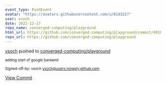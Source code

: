 ```yaml
---
event_type: PushEvent
avatar: "https://avatars.githubusercontent.com/u/814322?"
user: vsoch
date: 2022-12-17
repo_name: converged-computing/playground
html_url: https://github.com/converged-computing/playground/commit/49188ba56e204a35e522243c22eb9e3f60a71cac
repo_url: https://github.com/converged-computing/playground
---
```


<a href='https://github.com/vsoch' target='_blank'>vsoch</a> pushed to <a href='https://github.com/converged-computing/playground' target='_blank'>converged-computing/playground</a>

<small>adding start of google backend

Signed-off-by: vsoch <vsoch@users.noreply.github.com></small>

<a href='https://github.com/converged-computing/playground/commit/49188ba56e204a35e522243c22eb9e3f60a71cac' target='_blank'>View Commit</a>